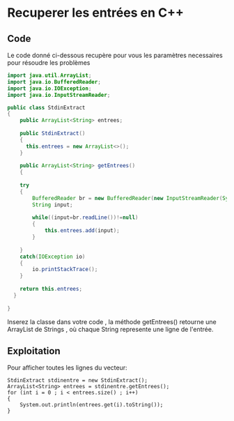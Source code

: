 # Recuperer les entrées en C++

## Code
Le code donné ci-dessous recupère pour vous les paramètres necessaires pour résoudre les problèmes

```Java
import java.util.ArrayList;
import java.io.BufferedReader;
import java.io.IOException;
import java.io.InputStreamReader;

public class StdinExtract
{
	public ArrayList<String> entrees;
	
	public StdinExtract()
	{
	  this.entrees = new ArrayList<>();
	}
	
	public ArrayList<String> getEntrees()
	{
	
	try
	{
		BufferedReader br = new BufferedReader(new InputStreamReader(System.in));
		String input;
			
		while((input=br.readLine())!=null)
		{
			this.entrees.add(input);
		}
			
	}
	catch(IOException io)
	{
		io.printStackTrace();
	}
	
	return this.entrees;
  }
  
}
```

Inserez la classe dans votre code ,  la méthode getEntrees() retourne une ArrayList de Strings , où chaque String represente une ligne de l'entrée.

## Exploitation

Pour afficher toutes les lignes du vecteur:

```
StdinExtract stdinentre = new StdinExtract();
ArrayList<String> entrees = stdinentre.getEntrees();
for (int i = 0 ; i < entrees.size() ; i++)
{
	System.out.println(entrees.get(i).toString());
}
```



